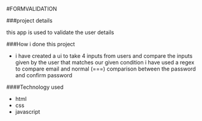 #FORMVALIDATION

[]()

###project details

this app is used to validate the user details

###How i done this project
* i have created a ui to take 4 inputs from users and compare the inputs given by the user that matches our given condition i have used a regex to compare email and normal (===) comparison between the password and confirm password

####Technology used
* html
* css
* javascript